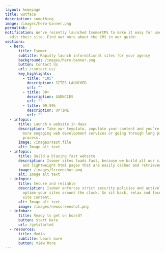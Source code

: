 ```yaml
---
layout: homepage
title: wutface
description: something
image: /images/hero-banner.png
permalink: /
notification: We've recently launched IsomerCMS to make it easy for users to
  edit their site. Find out more about the CMS in our guide!
sections:
  - hero:
      title: Isomer
      subtitle: Rapidly launch informational sites for your agency
      background: /images/hero-banner.png
      button: Contact Us
      url: /contact-us/
      key_highlights:
        - title: "105"
          description: SITES LAUNCHED
          url: ""
        - title: 30+
          description: AGENCIES
          url: ""
        - title: 99.99%
          description: UPTIME
          url: ""
  - infopic:
      title: Launch a website in days
      description: Take our template, populate your content and you're ready to go. No
        more engaging web development services or going through long procurement
        process.
      image: /images/test.file
      alt: Image alt text
  - infopic:
      title: Build a blazing fast website
      description: Isomer sites loads fast, because we build all our sites into simple
        and lightweight html pages that are easily cached and retrieved.
      image: /images/Screenshot.png
      alt: Image alt text
  - infopic:
      title: Secure and reliable
      description: Isomer enforces strict security policies and actively monitor the
        uptime your sites around the clock. So sit back, relax and focus on your
        site content.
      alt: Image alt text
      image: /images/newscreenshot.png
  - infobar:
      title: Ready to get on board?
      button: Start Here
      url: /getstarted
  - resources:
      title: Media
      subtitle: Learn more
      button: View More
---
```








































































